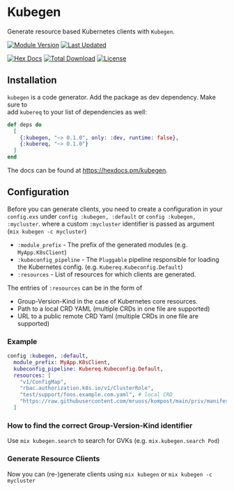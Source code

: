 # Kubegen

Generate resource based Kubernetes clients with `Kubegen`.

[![Module Version](https://img.shields.io/hexpm/v/kubegen.svg)](https://hex.pm/packages/kubegen)
[![Last Updated](https://img.shields.io/github/last-commit/mruoss/kubegen.svg)](https://github.com/mruoss/kubegen/commits/main)

[![Hex Docs](https://img.shields.io/badge/hex-docs-lightgreen.svg)](https://hexdocs.pm/kubegen/)
[![Total Download](https://img.shields.io/hexpm/dt/kubegen.svg)](https://hex.pm/packages/kubegen)
[![License](https://img.shields.io/hexpm/l/kubegen.svg)](https://github.com/mruoss/kubegen/blob/main/LICENSE.md)

## Installation

`kubegen` is a code generator. Add the package as dev dependency. Make sure to  
add `kubereq` to your list of dependencies as well:

```elixir
def deps do
  [
    {:kubegen, "~> 0.1.0", only: :dev, runtime: false},
    {:kubereq, "~> 0.1.0"}
  ]
end
```

The docs can be found at <https://hexdocs.pm/kubegen>.

## Configuration

Before you can generate clients, you need to create a configuration in your
`config.exs` under `config :kubegen, :default` or `config :kubegen, :mycluster`.
where a custom `:mycluster` identifier is passed as argument
(`mix kubegen -c mycluster`)

- `:module_prefix` - The prefix of the generated modules (e.g. `MyApp.K8sClient`)
- `:kubeconfig_pipeline` - The `Pluggable` pipeline responsible for loading the Kubernetes config. (e.g. `Kubereq.Kubeconfig.Default`)
- `:resources` - List of resources for which clients are generated.

The entries of `:resources` can be in the form of

- Group-Version-Kind in the case of Kubernetes core resources.
- Path to a local CRD YAML (multiple CRDs in one file are supported)
- URL to a public remote CRD Yaml (multiple CRDs in one file are supported)

### Example

```ex
config :kubegen, :default,
  module_prefix: MyApp.K8sClient,
  kubeconfig_pipeline: Kubereq.Kubeconfig.Default,
  resources: [
    "v1/ConfigMap",
    "rbac.authorization.k8s.io/v1/ClusterRole",
    "test/support/foos.example.com.yaml", # local CRD
    "https://raw.githubusercontent.com/mruoss/kompost/main/priv/manifest/postgresdatabase.crd.yaml" # public remote CRD
  ]
```

### How to find the correct Group-Version-Kind identifier

Use `mix kubegen.search` to search for GVKs (e.g. `mix.kubegen.search Pod`)

### Generate Resource Clients

Now you can (re-)generate clients using `mix kubegen` or `mix kubegen -c mycluster`
